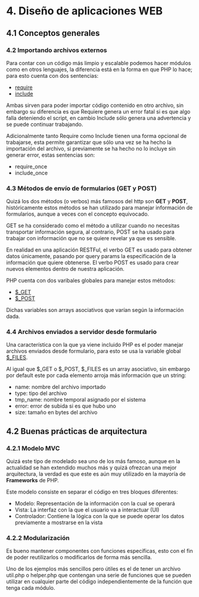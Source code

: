 # 4. Diseño de aplicaciones WEB

## 4.1 Conceptos generales

### 4.2 Importando archivos externos

Para contar con un código más limpio y escalable podemos hacer módulos como en otros lenguajes, la diferencia está en la forma en que PHP lo hace; para esto cuenta con dos sentencias:

- [require](http://php.net/manual/es/function.require.php)
- [include](http://php.net/manual/es/function.include.php)

Ambas sirven para poder importar código contenido en otro archivo, sin embargo su diferencia es que Requiere genera un error fatal si es que algo falla deteniendo el script, en cambio Include sólo genera una advertencia y se puede continuar trabajando.

Adicionalmente tanto Require como Include tienen una forma opcional de trabajarse, esta permite garantizar que sólo una vez se ha hecho la importación del archivo, si previamente se ha hecho no lo incluye sin generar error, estas sentencias son:

- require_once
- include_once

### 4.3 Métodos de envío de formularios (GET y POST)

Quizá los dos métodos (o verbos) más famosos del http son **GET** y **POST**, históricamente estos métodos se han utilizado para manejar información de formularios, aunque a veces con el concepto equivocado.

GET se ha considerado como el método a utilizar cuando no necesitas transportar información segura, al contrario, POST se ha usado para trabajar con información que no se quiere revelar ya que es sensible.

En realidad en una aplicación RESTFul, el verbo GET es usado para obtener datos únicamente, pasando por query params la especificación de la información que quiere obtenerse. El verbo POST es usado para crear nuevos elementos dentro de nuestra aplicación.

PHP cuenta con dos varibales globales para manejar estos métodos:

- [$_GET](http://php.net/manual/es/reserved.variables.get.php)
- [$_POST](http://php.net/manual/es/reserved.variables.post.php)

Dichas variables son arrays asociativos que varían según la información dada.

### 4.4 Archivos enviados a servidor desde formulario

Una característica con la que ya viene incluido PHP es el poder manejar archivos enviados desde formulario, para esto se usa la variable global [$_FILES](http://php.net/manual/es/reserved.variables.files.php).

Al igual que $_GET o $_POST, $_FILES es un array asociativo, sin embargo por default este por cada elemento arroja más información que un string:

- name: nombre del archivo importado
- type: tipo del archivo
- tmp_name: nombre temporal asignado por el sistema
- error: error de subida si es que hubo uno
- size: tamaño en bytes del archivo

## 4.2 Buenas prácticas de arquitectura

### 4.2.1 Modelo MVC

Quizá este tipo de modelado sea uno de los más famoso, aunque en la actualidad se han extendido muchos más y quizá ofrezcan una mejor arquitectura, la verdad es que este es aún muy utilizado en la mayoría de **Frameworks** de PHP.

Este modelo consiste en separar el código en tres bloques diferentes:

- Modelo: Representación de la información con la cual se operará
- Vista: La interfaz con la que el usuario va a interactuar (UI)
- Controlador: Contiene la lógica con la que se puede operar los datos previamente a mostrarse en la vista

### 4.2.2 Modularización

Es bueno mantener componentes con funciones específicas, esto con el fin de poder reutilizarlos o modificarlos de forma más sencilla.

Uno de los ejemplos más sencillos pero útiles es el de tener un archivo util.php o helper.php que contengan una serie de funciones que se pueden utilizar en cualquier parte del código independientemente de la función que tenga cada módulo. 
<!--stackedit_data:
eyJoaXN0b3J5IjpbNzU3MjM0Njg5LC0yOTU4MjM4ODgsLTE5Nz
QyNDU1NTEsLTEzNDkyMzg0MTksLTM0NDc3NDI0OV19
-->